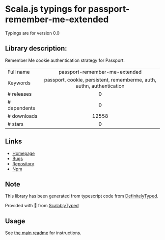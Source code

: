 
# Scala.js typings for passport-remember-me-extended

Typings are for version 0.0

## Library description:
Remember Me cookie authentication strategy for Passport.

|                    |                 |
| ------------------ | :-------------: |
| Full name          | passport-remember-me-extended |
| Keywords           | passport, cookie, persistent, rememberme, auth, authn, authentication |
| # releases         | 0 |
| # dependents       | 0 |
| # downloads        | 12558 |
| # stars            | 0 |

## Links
- [Homepage](https://github.com/dereklakin/passport-remember-me#readme)
- [Bugs](http://github.com/dereklakin/passport-remember-me/issues)
- [Repository](https://github.com/dereklakin/passport-remember-me)
- [Npm](https://www.npmjs.com/package/passport-remember-me-extended)
    


## Note
This library has been generated from typescript code from [DefinitelyTyped](https://definitelytyped.org).

Provided with :purple_heart: from [ScalablyTyped](https://github.com/oyvindberg/ScalablyTyped)

## Usage
See [the main readme](../../readme.md) for instructions.


